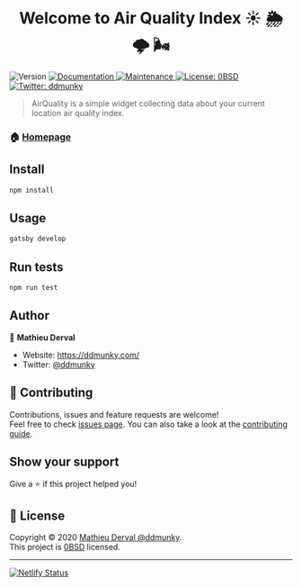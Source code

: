 <h1 align="center">Welcome to Air Quality Index ☀️ 🌦 🌩 🌬</h1>
<p>
  <img alt="Version" src="https://img.shields.io/badge/version-0.1.0-blue.svg?cacheSeconds=2592000" />
  <a href="https://github.com/gatsbyjs/gatsby-starter-default#readme" target="_blank">
    <img alt="Documentation" src="https://img.shields.io/badge/documentation-yes-brightgreen.svg" />
  </a>
  <a href="https://github.com/gatsbyjs/gatsby-starter-default/graphs/commit-activity" target="_blank">
    <img alt="Maintenance" src="https://img.shields.io/badge/Maintained%3F-yes-green.svg" />
  </a>
  <a href="https://github.com/gatsbyjs/gatsby-starter-default/blob/master/LICENSE" target="_blank">
    <img alt="License: 0BSD" src="https://img.shields.io/github/license/ddmunky/Air Quality Index" />
  </a>
  <a href="https://twitter.com/ddmunky" target="_blank">
    <img alt="Twitter: ddmunky" src="https://img.shields.io/twitter/follow/ddmunky.svg?style=social" />
  </a>
</p>

> AirQuality is a simple widget collecting data about your current location air quality index.

### 🏠 [Homepage](https://ddmunky.com/air-quality)

## Install

```sh
npm install
```

## Usage

```sh
gatsby develop
```

## Run tests

```sh
npm run test
```

## Author

👤 **Mathieu Derval**

- Website: https://ddmunky.com/
- Twitter: [@ddmunky](https://twitter.com/ddmunky)

## 🤝 Contributing

Contributions, issues and feature requests are welcome!<br />Feel free to check [issues page](https://github.com/gatsbyjs/gatsby/issues). You can also take a look at the [contributing guide](https://github.com/gatsbyjs/gatsby-starter-default/blob/master/CONTRIBUTING.md).

## Show your support

Give a ⭐️ if this project helped you!

## 📝 License

Copyright © 2020 [Mathieu Derval @ddmunky](https://github.com/ddmunky).<br />
This project is [0BSD](https://github.com/gatsbyjs/gatsby-starter-default/blob/master/LICENSE) licensed.

---

[![Netlify Status](https://api.netlify.com/api/v1/badges/ddb5f5e3-ce12-4015-9488-8961c1852d61/deploy-status)](https://app.netlify.com/sites/airqualityindex/deploys)
